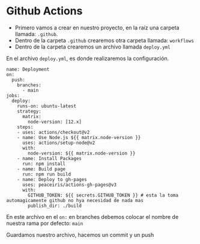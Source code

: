 # Github Actions

- Primero vamos a crear en nuestro proyecto, en la raíz una carpeta llamada: `.github`.
- Dentro de la carpeta `.github` crearemos otra carpeta llamada: `workflows`
- Dentro de la carpeta crearemos un archivo llamada `deploy.yml`

En el archivo `deploy.yml`, es donde realizaremos la configuración.

```
name: Deployment
on:
  push:
    branches:
      - main
jobs:
  deploy:
    runs-on: ubuntu-latest
    strategy:
      matrix:
        node-version: [12.x]
    steps:
    - uses: actions/checkout@v2
    - name: Use Node.js ${{ matrix.node-version }}
      uses: actions/setup-node@v2
      with:
        node-version: ${{ matrix.node-version }}
    - name: Install Packages
      run: npm install
    - name: Build page
      run: npm run build
    - name: Deploy to gh-pages
      uses: peaceiris/actions-gh-pages@v3
      with:
        GITHUB_TOKEN: ${{ secrets.GITHUB_TOKEN }} # esta la toma automagicamente github no hya necesidad de nada mas
        publish_dir: ./build
```

En este archivo en el `on:` en branches debemos colocar el nombre de nuestra rama por defecto: `main`

Guardamos nuestro archivo, hacemos un commit y un push
